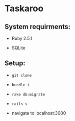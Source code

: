 # Taskaroo

## System requirments:

* Ruby 2.5.1

* SQLite 

## Setup:

*  ``` git clone ```

* ``` bundle i ```

*  ``` rake db:migrate ```

* ``` rails s ```

* navigate to localhost:3000
